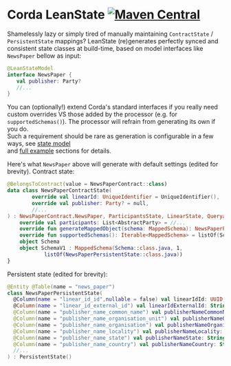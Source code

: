 # Corda LeanState [![Maven Central](https://img.shields.io/maven-central/v/com.github.manosbatsis.corda.leanstate/leanstate-contracts.svg)](https://repo1.maven.org/maven2/com/github/manosbatsis/corda/leanstate/)

Shamelessly lazy or simply tired of manually maintaining `ContractState` / `PersistentState` mappings?
LeanState (re)generates perfectly synced and consistent state classes at build-time, 
based on model interfaces like `NewsPaper` bellow as input:

```kotlin
@LeanStateModel
interface NewsPaper {
   val publisher: Party?
   //...
}
```

You can (optionally!) extend Corda's standard interfaces if you really need  
custom overrides VS those added by the processor (e.g.  for `supportedSchemas()`). 
The processor will refrain from generating its own  if you do.  
Such a requirement should be rare as generation is configurable in a few ways, 
see [state model](https://manosbatsis.github.io/corda-lean-state/state-model)  
and [full example](https://manosbatsis.github.io/corda-lean-state/full-example) 
sections for details.

Here's what `NewsPaper` above will generate with default settings (edited for brevity). 
Contract state:

```kotlin
@BelongsToContract(value = NewsPaperContract::class)
data class NewsPaperContractState(
        override val linearId: UniqueIdentifier = UniqueIdentifier(),
        override val publisher: Party? = null,
        //...
) : NewsPaperContract.NewsPaper, ParticipantsState, LinearState, QueryableState {
    override val participants: List<AbstractParty> = //...
    override fun generateMappedObject(schema: MappedSchema): NewsPaperPersistentState = //...
    override fun supportedSchemas(): Iterable<MappedSchema> = listOf(SchemaV1)
    object Schema
    object SchemaV1 : MappedSchema(Schema::class.java, 1,
            listOf(NewsPaperPersistentState::class.java))
}
```

Persistent state (edited for brevity):

```kotlin
@Entity @Table(name = "news_paper")
class NewsPaperPersistentState(
  @Column(name = "linear_id_id",nullable = false) val linearIdId: UUID,
  @Column(name = "linear_id_external_id") val linearIdExternalId: String? = null,
  @Column(name = "publisher_name_common_name") val publisherNameCommonName: String? = null,
  @Column(name = "publisher_name_organisation_unit") val publisherNameOrganisationUnit: String? = null,
  @Column(name = "publisher_name_organisation") val publisherNameOrganisation: String?,
  @Column(name = "publisher_name_locality") val publisherNameLocality: String?,
  @Column(name = "publisher_name_state") val publisherNameState: String? = null,
  @Column(name = "publisher_name_country") val publisherNameCountry: String?,
  //...
) : PersistentState()

```


